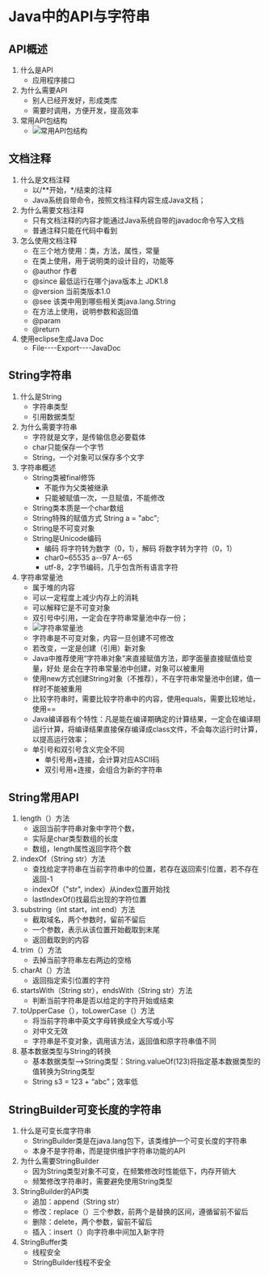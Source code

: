 # Java中的API与字符串
## API概述
1. 什么是API
   * 应用程序接口
2. 为什么需要API
   * 别人已经开发好，形成类库
   * 需要时调用，方便开发，提高效率
3. 常用API包结构
   * ![常用API包结构](/常用API包结构.png)
## 文档注释
1. 什么是文档注释
	* 以/**开始，*/结束的注释
	* Java系统自带命令，按照文档注释内容生成Java文档；
2. 为什么需要文档注释
	* 只有文档注释的内容才能通过Java系统自带的javadoc命令写入文档
	* 普通注释只能在代码中看到
3. 怎么使用文档注释
	* 在三个地方使用：类，方法，属性，常量
	* 在类上使用，用于说明类的设计目的，功能等
	* @author 作者
	* @since  最低运行在哪个java版本上 JDK1.8
	* @version 当前类版本1.0
	* @see 该类中用到哪些相关类java.lang.String
	* 在方法上使用，说明参数和返回值
	* @param
	* @return
4. 使用eclipse生成Java Doc
	* File----Export----JavaDoc
## String字符串
1. 什么是String
	* 字符串类型
	* 引用数据类型
2. 为什么需要字符串
	* 字符就是文字，是传输信息必要载体
	* char只能保存一个字节
	* String，一个对象可以保存多个文字
3. 字符串概述
	* String类被final修饰
    	* 不能作为父类被继承
		* 只能被赋值一次，一旦赋值，不能修改
	* String类本质是一个char数组
	* String特殊的赋值方式 String a = "abc";
	* String是不可变对象
	* String是Unicode编码
    	* 编码 将字符转为数字（0，1），解码 将数字转为字符（0，1）
		* char0~65535 a--97 A--65
		* utf-8，2字节编码，几乎包含所有语言字符
4. 字符串常量池
	* 属于堆的内容
	* 可以一定程度上减少内存上的消耗
	* 可以解释它是不可变对象
	* 双引号中引用，一定会在字符串常量池中存一份；
	* ![字符串常量池](/字符串常量池.png)
	* 字符串是不可变对象，内容一旦创建不可修改
	* 若改变，一定是创建（引用）新对象
	* Java中推荐使用“字符串对象”来直接赋值方法，即字面量直接赋值给变量，好处 是会在字符串常量池中创建，对象可以被重用
	* 使用new方式创建String对象（不推荐），不在字符串常量池中创建，值一样时不能被重用
	* 比较字符串时，需要比较字符串中的内容，使用equals，需要比较地址，使用==
	* Java编译器有个特性：凡是能在编译期确定的计算结果，一定会在编译期运行计算，将编译结果直接保存编译成class文件，不会每次运行时计算，以提高运行效率；
	* 单引号和双引号含义完全不同
    	* 单引号用+连接，会计算对应ASCII码
    	* 双引号用+连接，会组合为新的字符串
## String常用API
1. length（）方法
   * 返回当前字符串对象中字符个数，
   * 实际是char类型数组的长度
   * 数组，length属性返回字符个数
2. indexOf（String str）方法
   * 查找给定字符串在当前字符串中的位置，若存在返回索引位置，若不存在返回-1
   * indexOf（"str", index）从index位置开始找
   * lastIndexOf()找最后出现的字符位置
3. substring（int start，int end）方法
   * 截取域名，两个参数时，留前不留后
   * 一个参数，表示从该位置开始截取到末尾
   * 返回截取到的内容
4. trim（）方法
   * 去掉当前字符串左右两边的空格
5. charAt（）方法
   * 返回指定索引位置的字符
6. startsWith（String str），endsWith（String str）方法
   * 判断当前字符串是否以给定的字符开始或结束
7. toUpperCase（），toLowerCase（）方法
   * 将当前字符串中英文字母转换成全大写或小写
   * 对中文无效
   * 字符串是不变对象，调用该方法，返回值和原字符串值不同
8. 基本数据类型与String的转换
   * 基本数据类型-->String类型：String.valueOf(123)将指定基本数据类型的值转换为String类型
   * String s3 = 123 + “abc”；效率低
## StringBuilder可变长度的字符串
1. 什么是可变长度字符串
	* StringBuilder类是在java.lang包下，该类维护一个可变长度的字符串
	* 本身不是字符串，而是提供维护字符串功能的API
2. 为什么需要StringBuilder
	* 因为String类型对象不可变，在频繁修改时性能低下，内存开销大
	* 频繁修改字符串时，需要避免使用String类型
3. StringBuilder的API类
	* 追加：append（String str）
	* 修改：replace（）三个参数，前两个是替换的区间，遵循留前不留后
	* 删除：delete，两个参数，留前不留后
	* 插入：insert（）向字符串中间加入新字符
4. StringBuffer类
	* 线程安全
	* StringBuilder线程不安全

